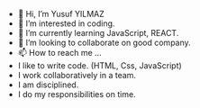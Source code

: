- 👋 Hi, I’m Yusuf YILMAZ 
- 👀 I’m interested in coding.
- 🌱 I’m currently learning JavaScript, REACT.
- 💞️ I’m looking to collaborate on good company.
- 📫 How to reach me ...
- I like to write code. (HTML, Css, JavaScript)
- I work collaboratively in a team.
- I am disciplined.
- I do my responsibilities on time.

<!---
yusufyilmaz2023/yusufyilmaz2023 is a ✨ special ✨ repository because its `README.md` (this file) appears on your GitHub profile.
You can click the Preview link to take a look at your changes.
--->

